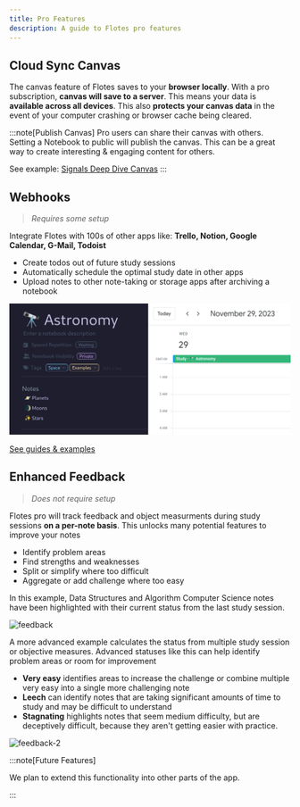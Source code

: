 ```yaml
---
title: Pro Features
description: A guide to Flotes pro features
---
```


## Cloud Sync Canvas

The canvas feature of Flotes saves to your **browser locally**. With a pro subscription, **canvas will save to a server**. This means your data is **available across all devices**. This also **protects your canvas data** in the event of your computer crashing or browser cache being cleared.


:::note[Publish Canvas]
Pro users can share their canvas with others. Setting a Notebook to public will publish the canvas. This can be a great way to create interesting & engaging content for others.

See example: [Signals Deep Dive Canvas](http://localhost:5173/public/📡-angular-signals-guide-6j1RJNknv?c=true)
:::

## Webhooks

> *Requires some setup*

Integrate Flotes with 100s of other apps like: **Trello, Notion, Google Calendar, G-Mail, Todoist**
- Create todos out of future study sessions
- Automatically schedule the optimal study date in other apps
- Upload notes to other note-taking or storage apps after archiving a notebook

![Flotes Waiting](../../../assets/flotes-waiting.png)

[See guides & examples](https://docs.flotes.app/guides/webhooks)


## Enhanced Feedback

> *Does not require setup*

Flotes pro will track feedback and object measurments during study sessions **on a per-note basis**. This unlocks many potential features to improve your notes
- Identify problem areas
- Find strengths and weaknesses
- Split or simplify where too difficult
- Aggregate or add challenge where too easy

In this example, Data Structures and Algorithm Computer Science notes have been highlighted with their current status from the last study session.

![feedback](https://ik.imagekit.io/flotes/2024-02-12_17-00-EDIT-EDIT.jpg?updatedAt=1707779675265)

A more advanced example calculates the status from multiple study session or objective measures. Advanced statuses like this can help identify problem areas or room for improvement
- **Very easy** identifies areas to increase the challenge or combine multiple very easy into a single more challenging note
- **Leech** can identify notes that are taking significant amounts of time to study and may be difficult to understand
- **Stagnating** highlights notes that seem medium difficulty, but are deceptively difficult, because they aren't getting easier with practice.

![feedback-2](https://ik.imagekit.io/flotes/notes-color-2-EDIT.jpg?updatedAt=1707085806437)

:::note[Future Features]

We plan to extend this functionality into other parts of the app.

:::




